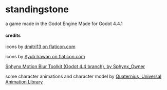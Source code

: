 # standingstone
a game made in the Godot Engine
Made for Godot 4.4.1

#### credits
icons by [dmitri13 on flaticon.com](https://www.flaticon.com/authors/dmitri13)

icons by [Ayub Irawan on flaticon.com](https://www.flaticon.com/authors/ayub-irawan)

[Sphynx Motion Blur Toolkit (Godot 4.4 branch), by Sphynx_Owner ](https://github.com/sphynx-owner/JFA_driven_motion_blur_addon/tree/Godot-4.4)

some character animations and character model by [Quaternius, Universal Animation Library](https://quaternius.com/packs/universalanimationlibrary.html)
